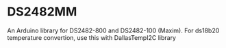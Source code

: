 # DS2482MM
An Arduino library for DS2482-800 and DS2482-100 (Maxim).
For ds18b20 temperature convertion, use this with DallasTempI2C library
